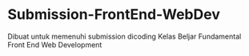# Submission-FrontEnd-WebDev
 Dibuat untuk memenuhi submission dicoding Kelas Beljar Fundamental Front End Web Development

